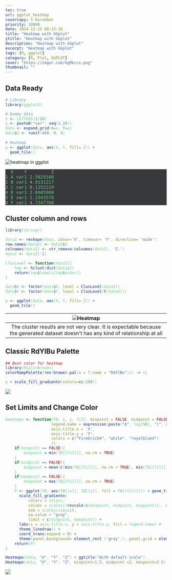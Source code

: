 ```yaml
---
toc: true
url: ggplot_heatmap
covercopy: © Karobben
priority: 10000
date: 2024-12-15 00:23:10
title: "Heatmap with GGplot"
ytitle: "Heatmap with GGplot"
description: "Heatmap with GGplot"
excerpt: "Heatmap with GGplot"
tags: [R, ggplot]
category: [R, Plot, GGPLOT]
cover: "https://imgur.com/kgMkccx.png"
thumbnail: ""
---
```


## Data Ready

```r
# Library
library(ggplot2)

# Dummy data
x <- LETTERS[1:20]
y <- paste0("var", seq(1,20))
data <- expand.grid(X=x, Y=y)
data$Z <- runif(400, 0, 5)
 
# Heatmap 
p <- ggplot(data, aes(X, Y, fill= Z)) + 
  geom_tile()
```

![heatmap in ggplot](https://imgur.com/lxVWCkQ.png)

<pre>
  X    Y         Z
1 A var1 2.5629166
2 B var1 4.9131217
3 C var1 0.1252219
4 D var1 2.6605900
5 E var1 1.2343578
6 F var1 4.7347760
</pre>

## Cluster column and rows

```r
library(stringr)

data2 <- reshape(data, idvar='X', timevar= 'Y', direction= 'wide')
row.names(data2) <- data2$X
colnames(data2) <- str_remove(colnames(data2), 'Z.')
data2 <- data2[-1]

ClusLevel <- function(data2){
    tmp <- hclust(dist(data2))
    return(tmp$labels[tmp$order])
}

data$X <- factor(data$X, level = ClusLevel(data2))
data$Y <- factor(data$Y, level = ClusLevel(t(data2)))

p <- ggplot(data, aes(X, Y, fill= Z)) + 
  geom_tile()


```

|![Heatmap](https://imgur.com/4Lq2Nhf.png)|
|:-:|
|The cluster resutls are not very clear. It is expectable because the generated dataset doesn't has any kind of relationship at all|

## Classic RdYlBu Palette

```r
## Best color for heatmap
library(RColorBrewer)
colorRampPalette(rev(brewer.pal(n = 7,name = "RdYlBu"))) -> cc

p + scale_fill_gradientn(colors=cc(100))
```

![](https://imgur.com/PYhCSUc.png)

## Set Limits and Change Color

```r
Heatmape <- function(TB, x, y, fill, minpoint = FALSE, midpoint = FALSE, maxpoint = FALSE,
                    legend.name = expression(paste("Δ", log[10], "(", K[D], ")", sep = '')),
                    axis.title.x = 'X',
                    axis.title.y = 'Y',
                    colors = c("Firebrick4", "white", "royalblue4") 
                    ){
    if(minpoint == FALSE){
        minpoint = min(TB[[fill]], na.rm = TRUE)
    }
    if(midpoint == FALSE){
        midpoint = mean(c(min(TB[[fill]], na.rm = TRUE), min(TB[[fill]], na.rm = TRUE)))
    }
    if(maxpoint == FALSE){
        maxpoint = max(TB[[fill]], na.rm = TRUE)
    }
    P <- ggplot(TB, aes(TB[[x]], TB[[y]], fill = TB[[fill]])) + geom_tile() +
      scale_fill_gradientn(
          colors = colors, 
          values = scales::rescale(c(minpoint, midpoint, maxpoint)),  # Set the key values
          oob = scales::squish,
          na.value = "gray",
          limit = c(minpoint, maxpoint)) +
      labs(x = axis.title.x, y = axis.title.y, fill = legend.name) +
      theme_linedraw() + 
      coord_trans(expand = 0) + 
      theme(panel.background= element_rect ('gray',), panel.grid = element_blank())
    return(P)
}

Heatmape(data, "X", "Y", "Z") + ggtitle("With default scale")
Heatmape(data, "X", "Y", "Z", minpoint=1.5, midpoint =2, maxpoint=2.5) + ggtitle("given value range")
```

![](https://imgur.com/kgMkccx.png)

<style>
pre {
  background-color:#38393d;
  color: #5fd381;
}
</style>
